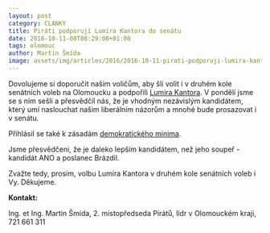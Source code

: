 ```yaml
---
layout: post
category: CLANKY
title: Piráti podporují Lumíra Kantora do senátu
date: 2016-10-11-08T08:29:00+01:00  
tags: olomouc
author: Martin Šmída
image: assets/img/articles/2016/2016-10-11-pirati-podporuji-lumira-kantora-do-senatu.jpg   #751x422 pixelu
---
```

Dovolujeme si doporučit našim voličům, aby šli volit i v druhém kole senátních voleb na Olomoucku a podpořili [Lumíra Kantora](https://www.lumirkantor.cz/). V pondělí jsme se s ním sešli a přesvědčil nás, že je vhodným nezávislým kandidátem, který umí naslouchat našim liberálním názorům a mnohé bude prosazovat i v senátu.

Přihlásil se také k zásadám [demokratického minima](https://wiki.pirati.cz/program/minimum).

Jsme přesvědčeni, že je daleko lepším kandidátem, než jeho soupeř - kandidát ANO a poslanec Brázdil.

Zvažte tedy, prosím, volbu Lumíra Kantora v druhém kole senátních voleb i Vy. Děkujeme.

**Kontakt:**

Ing. et Ing. Martin Šmída, 2. místopředseda Pirátů, lídr v Olomouckém kraji, 721 661 311

